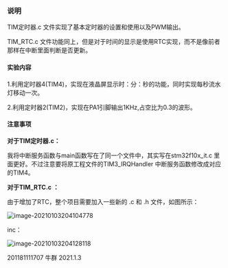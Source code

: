 ### 说明

TIM定时器.c 文件实现了基本定时器的设置和使用以及PWM输出。

TIM_RTC.c 文件功能同上，但是对于时间的显示是使用RTC实现，而不是像前者那样在中断里面判断是否更新。

#### 实验内容

1.利用定时器4(TIM4)，实现在液晶屏显示时：分：秒的功能，同时实现每秒流水灯移动一次。

2.利用定时器2(TIM2)，实现在PA1引脚输出1KHz,占空比为0.3的波形。

#### 注意事项

**对于TIM定时器.c：**

我将中断服务函数与main函数写在了同一个文件中，其实写在stm32f10x_it.c 里面更好。不过注意要将原工程文件的TIM3_IRQHandler 中断服务函数修改成对应的TIM4。

**对于TIM_RTC.c ：**

由于增加了RTC，整个项目需要加入一些新的 .c 和 .h 文件，如图所示：

![image-20210103204104778](\image-20210103204104778.png)

inc：

![image-20210103204128118](\image-20210103204128118.png)





201181111707	牛群 	2021.1.3